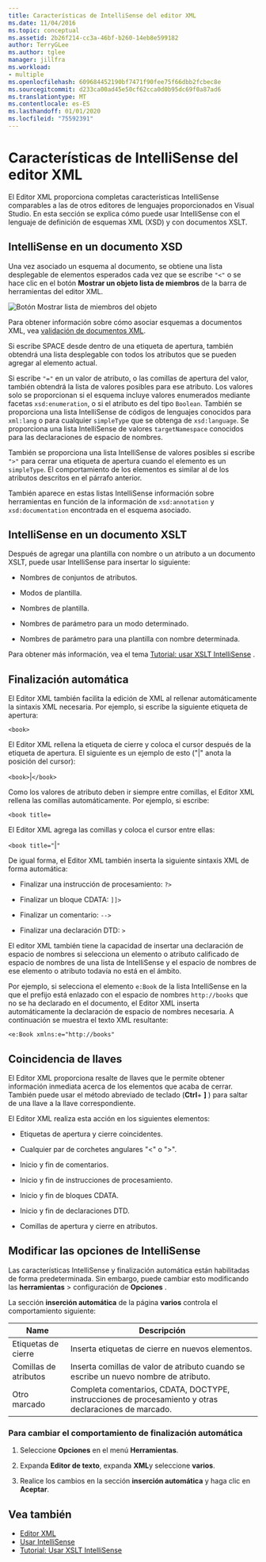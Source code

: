 ```yaml
---
title: Características de IntelliSense del editor XML
ms.date: 11/04/2016
ms.topic: conceptual
ms.assetid: 2b26f214-cc3a-46bf-b260-14eb8e599182
author: TerryGLee
ms.author: tglee
manager: jillfra
ms.workload:
- multiple
ms.openlocfilehash: 609684452190bf7471f90fee75f66dbb2fcbec8e
ms.sourcegitcommit: d233ca00ad45e50cf62cca0d0b95dc69f0a87ad6
ms.translationtype: MT
ms.contentlocale: es-ES
ms.lasthandoff: 01/01/2020
ms.locfileid: "75592391"
---
```

# <a name="xml-editor-intellisense-features"></a>Características de IntelliSense del editor XML

El Editor XML proporciona completas características IntelliSense comparables a las de otros editores de lenguajes proporcionados en Visual Studio. En esta sección se explica cómo puede usar IntelliSense con el lenguaje de definición de esquemas XML (XSD) y con documentos XSLT.

## <a name="intellisense-in-an-xsd-document"></a>IntelliSense en un documento XSD

Una vez asociado un esquema al documento, se obtiene una lista desplegable de elementos esperados cada vez que se escribe `"<"` o se hace clic en el botón **Mostrar un objeto lista de miembros** de la barra de herramientas del editor XML.

![Botón Mostrar lista de miembros del objeto](media/display-object-member-list-xml.png)

Para obtener información sobre cómo asociar esquemas a documentos XML, vea [validación de documentos XML](../xml-tools/xml-document-validation.md).

Si escribe SPACE desde dentro de una etiqueta de apertura, también obtendrá una lista desplegable con todos los atributos que se pueden agregar al elemento actual.

Si escribe `"="` en un valor de atributo, o las comillas de apertura del valor, también obtendrá la lista de valores posibles para ese atributo. Los valores solo se proporcionan si el esquema incluye valores enumerados mediante facetas `xsd:enumeration`, o si el atributo es del tipo `Boolean`. También se proporciona una lista IntelliSense de códigos de lenguajes conocidos para `xml:lang` o para cualquier `simpleType` que se obtenga de `xsd:language`. Se proporciona una lista IntelliSense de valores `targetNamespace` conocidos para las declaraciones de espacio de nombres.

También se proporciona una lista IntelliSense de valores posibles si escribe `">"` para cerrar una etiqueta de apertura cuando el elemento es un `simpleType`. El comportamiento de los elementos es similar al de los atributos descritos en el párrafo anterior.

También aparece en estas listas IntelliSense información sobre herramientas en función de la información de `xsd:annotation` y `xsd:documentation` encontrada en el esquema asociado.

## <a name="intellisense-in-an-xslt-document"></a>IntelliSense en un documento XSLT

Después de agregar una plantilla con nombre o un atributo a un documento XSLT, puede usar IntelliSense para insertar lo siguiente:

- Nombres de conjuntos de atributos.

- Modos de plantilla.

- Nombres de plantilla.

- Nombres de parámetro para un modo determinado.

- Nombres de parámetro para una plantilla con nombre determinada.

Para obtener más información, vea el tema [Tutorial: usar XSLT IntelliSense](../xml-tools/walkthrough-using-xslt-intellisense.md) .

## <a name="auto-completion"></a>Finalización automática

El Editor XML también facilita la edición de XML al rellenar automáticamente la sintaxis XML necesaria. Por ejemplo, si escribe la siguiente etiqueta de apertura:

`<book>`

El Editor XML rellena la etiqueta de cierre y coloca el cursor después de la etiqueta de apertura. El siguiente es un ejemplo de esto ("&#124;" anota la posición del cursor):

`<book>`&#124;`</book>`

Como los valores de atributo deben ir siempre entre comillas, el Editor XML rellena las comillas automáticamente. Por ejemplo, si escribe:

`<book title=`

El Editor XML agrega las comillas y coloca el cursor entre ellas:

`<book title="`&#124;`"`

De igual forma, el Editor XML también inserta la siguiente sintaxis XML de forma automática:

- Finalizar una instrucción de procesamiento: `?>`

- Finalizar un bloque CDATA: `]]>`

- Finalizar un comentario: `-->`

- Finalizar una declaración DTD: `>`

El editor XML también tiene la capacidad de insertar una declaración de espacio de nombres si selecciona un elemento o atributo calificado de espacio de nombres de una lista de IntelliSense y el espacio de nombres de ese elemento o atributo todavía no está en el ámbito.

Por ejemplo, si selecciona el elemento `e:Book` de la lista IntelliSense en la que el prefijo está enlazado con el espacio de nombres `http://books` que no se ha declarado en el documento, el Editor XML inserta automáticamente la declaración de espacio de nombres necesaria. A continuación se muestra el texto XML resultante:

`<e:Book xmlns:e="http://books"`

## <a name="brace-matching"></a>Coincidencia de llaves

El Editor XML proporciona resalte de llaves que le permite obtener información inmediata acerca de los elementos que acaba de cerrar. También puede usar el método abreviado de teclado (**Ctrl**+ **]** ) para saltar de una llave a la llave correspondiente.

El Editor XML realiza esta acción en los siguientes elementos:

- Etiquetas de apertura y cierre coincidentes.

- Cualquier par de corchetes angulares "\<" o ">".

- Inicio y fin de comentarios.

- Inicio y fin de instrucciones de procesamiento.

- Inicio y fin de bloques CDATA.

- Inicio y fin de declaraciones DTD.

- Comillas de apertura y cierre en atributos.

## <a name="modify-the-intellisense-options"></a>Modificar las opciones de IntelliSense

Las características IntelliSense y finalización automática están habilitadas de forma predeterminada. Sin embargo, puede cambiar esto modificando las **herramientas** > configuración de **Opciones** .

La sección **inserción automática** de la página **varios** controla el comportamiento siguiente:

|Name|Descripción|
|-|-----------------|
|Etiquetas de cierre|Inserta etiquetas de cierre en nuevos elementos.|
|Comillas de atributos|Inserta comillas de valor de atributo cuando se escribe un nuevo nombre de atributo.|
|Otro marcado|Completa comentarios, CDATA, DOCTYPE, instrucciones de procesamiento y otras declaraciones de marcado.|

### <a name="to-change-the-auto-completion-behavior"></a>Para cambiar el comportamiento de finalización automática

1. Seleccione **Opciones** en el menú **Herramientas**.

2. Expanda **Editor de texto**, expanda **XML**y seleccione **varios**.

3. Realice los cambios en la sección **inserción automática** y haga clic en **Aceptar**.

## <a name="see-also"></a>Vea también

- [Editor XML](../xml-tools/xml-editor.md)
- [Usar IntelliSense](../ide/using-intellisense.md)
- [Tutorial: Usar XSLT IntelliSense](../xml-tools/walkthrough-using-xslt-intellisense.md)
